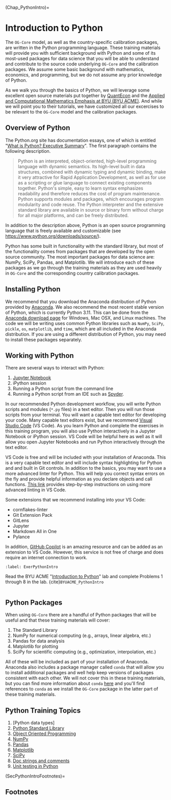 (Chap_PythonIntro)=
# Introduction to Python

The `OG-Core` model, as well as the country-specific calibration packages, are written in the Python programming language. These training materials will provide you with sufficient background with Python and some of its most-used packages for data science that you will be able to understand and contribute to the source code underlying `OG-Core` and the calibration packages. We assume some basic background with mathematics, economics, and programming, but we do not assume any prior knowledge of Python.

As we walk you through the basics of Python, we will leverage some excellent open source materials put together by [QuantEcon](https://quantecon.org/) and the [Applied and Computational Mathematics Emphasis at BYU (BYU ACME)](https://acme.byu.edu/). And while we will point you to their tutorials, we have customized all our excercises to be relevant to the `OG-Core` model and the calibration packages.

## Overview of Python
The Python.org site has documentation essays, one of which is entitled "[What is Python? Executive Summary](https://www.python.org/doc/essays/blurb/)". The first paragraph contains the following description.

> Python is an interpreted, object-oriented, high-level programming language with dynamic semantics. Its high-level built in data structures, combined with dynamic typing and dynamic binding, make it very attractive for Rapid Application Development, as well as for use as a scripting or glue language to connect existing components together. Python's simple, easy to learn syntax emphasizes readability and therefore reduces the cost of program maintenance. Python supports modules and packages, which encourages program modularity and code reuse. The Python interpreter and the extensive standard library are available in source or binary form without charge for all major platforms, and can be freely distributed.

In addition to the description above, Python is an open source programming language that is freely available and customizable (see https://www.python.org/downloads/source/).

Python has some built in functionality with the standard library, but most of the functionality comes from packages that are developed by the open source community. The most important packages for data science are: NumPy, SciPy, Pandas, and Matplotlib.  We will introduce each of these packages as we go through the training materials as they are used heavily in `OG-Core` and the corresponding country calibration packages.


## Installing Python
We recommend that you download the Anaconda distribution of Python provided by [Anaconda](https://www.anaconda.com/download). We also recommend the most recent stable version of Python, which is currently Python 3.11. This can be done from the [Anaconda download page](https://www.anaconda.com/download) for Windows, Mac OSX, and Linux machines. The code we will be writing uses common Python libraries such as `NumPy`, `SciPy`, `pickle`, `os`, `matplotlib`, and `time`, which are all included in the Anaconda distribution. If you are using a different distribution of Python, you may need to install these packages separately.


## Working with Python

There are several ways to interact with Python:
1. [Jupyter Notebook](https://jupyter.org/)
2. iPython session
3. Running a Python script from the command line
4. Running a Python script from an IDE such as [Spyder](https://www.spyder-ide.org/).

In our recommended Python development workflow, you will write Python scripts and modules (`*.py` files) in a text editor. Then you will run those scripts from your terminal. You will want a capable text editor for developing your code. Many capable text editors exist, but we recommend [Visual Studio Code](https://code.visualstudio.com) (VS Code). As you learn Python and complete the exercises in this training program, you will also use Python interactively in a Jupyter Notebook or iPython session. VS Code will be helpful here as well as it will allow you open Jupyter Notebooks and run Python interactively through the text editor.

VS Code is free and will be included with your installation of Anaconda. This is a very capable text editor and will include syntax highlighting for Python and and built in Git controls. In addition to the basics, you may want to use a more advanced linter for Python. This will help you correct syntax errors on the fly and provide helpful information as you declare objects and call functions. [This link](https://code.visualstudio.com/docs/python/linting) provides step-by-step instructions on using more advanced linting in VS Code.

Some extensions that we recommend installing into your VS Code:
* cornflakes-linter
* Git Extension Pack
* GitLens
* Jupyter
* Markdown All in One
* Pylance

In addition, [GitHub Copilot](https://github.com/features/copilot) is an amazing resource and can be added as an extension to VS Code. However, this service is not free of charge and does require an internet connection to work.

```{exercise-start}
:label: ExerPythonIntro
```
Read the BYU ACME "[Introduction to Python](https://acme.byu.edu/00000181-448a-d778-a18f-dfcae22f0001/intro-to-python)" lab and complete Problems 1 through 8 in the lab. {cite}`BYUACME_PythonIntro`
```{exercise-end}
```


## Python Packages

When using `OG-Core` there are a handful of Python packages that will be useful and that these training materials will cover:

1. The Standard Library
2. NumPy for numerical computing (e.g., arrays, linear algebra, etc.)
3. Pandas for data analysis
4. Matplotlib for plotting
5. SciPy for scientific computing (e.g., optimization, interpolation, etc.)

All of these will be included as part of your installation of Anaconda.  Anaconda also includes a package manager called `conda` that will allow you to install additional packages and well help keep versions of packages consistent with each other.  We will not cover this in these training materials, but you can find more information about `conda` [here](https://docs.conda.io/en/latest/) and you'll find references to `conda` as we install the `OG-Core` package in the latter part of these training materials.


## Python Training Topics

1. [Python data types]
1. [Python Standard Library](StandardLibrary.md)
2. [Object Oriented Programming](OOP.md)
3. [NumPy](NumPy.md)
4. [Pandas](Pandas.md)
5. [Matplotlib](Matplotlib.md)
6. [SciPy](SciPy.md)
7. [Doc strings and comments](DocStrings.md)
8. [Unit testing in Python](UnitTesting.md)

(SecPythonIntroFootnotes)=
## Footnotes

<!-- [^citation_note]: See {cite}`AuerbachEtAl:1981,AuerbachEtAl:1983`, {cite}`AuerbachKotlikoff:1983a,AuerbachKotlikoff:1983b,AuerbachKotlikoff:1983c`, and {cite}`AuerbachKotlikoff:1985`. -->
